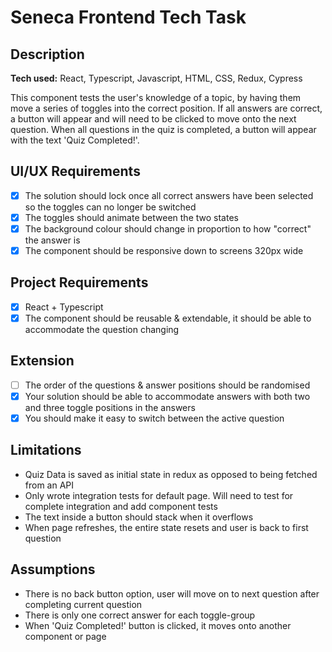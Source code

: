 # Seneca Frontend Tech Task

## Description
**Tech used:** React, Typescript, Javascript, HTML, CSS, Redux, Cypress

This component tests the user's knowledge of a topic, by having them move a series of toggles into the correct position. If all answers are correct, a button will appear and will need to be clicked to move onto the next question. When all questions in the quiz is completed, a button will appear with the text 'Quiz Completed!'. 

## UI/UX Requirements
- [x] The solution should lock once all correct answers have been selected so the toggles can no longer be switched
- [x] The toggles should animate between the two states
- [x] The background colour should change in proportion to how "correct" the answer is
- [x] The component should be responsive down to screens 320px wide

## Project Requirements
- [x] React + Typescript
- [x] The component should be reusable & extendable, it should be able to accommodate the question changing

## Extension
- [ ] The order of the questions & answer positions should be randomised
- [x] Your solution should be able to accommodate answers with both two and three toggle positions in the answers
- [x] You should make it easy to switch between the active question

## Limitations
- Quiz Data is saved as initial state in redux as opposed to being fetched from an API
- Only wrote integration tests for default page. Will need to test for complete integration and add component tests
- The text inside a button should stack when it overflows
- When page refreshes, the entire state resets and user is back to first question

## Assumptions
- There is no back button option, user will move on to next question after completing current question
- There is only one correct answer for each toggle-group 
- When 'Quiz Completed!' button is clicked, it moves onto another component or page

